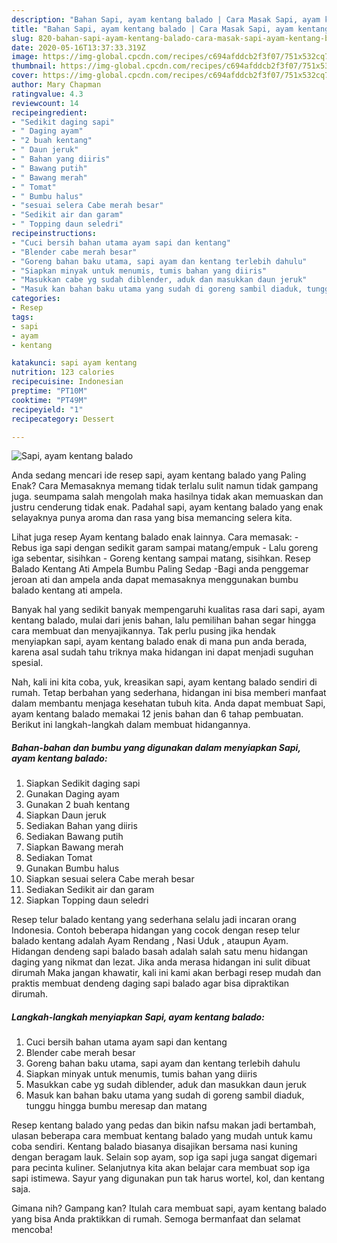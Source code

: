 ```yaml
---
description: "Bahan Sapi, ayam kentang balado | Cara Masak Sapi, ayam kentang balado Yang Paling Enak"
title: "Bahan Sapi, ayam kentang balado | Cara Masak Sapi, ayam kentang balado Yang Paling Enak"
slug: 820-bahan-sapi-ayam-kentang-balado-cara-masak-sapi-ayam-kentang-balado-yang-paling-enak
date: 2020-05-16T13:37:33.319Z
image: https://img-global.cpcdn.com/recipes/c694afddcb2f3f07/751x532cq70/sapi-ayam-kentang-balado-foto-resep-utama.jpg
thumbnail: https://img-global.cpcdn.com/recipes/c694afddcb2f3f07/751x532cq70/sapi-ayam-kentang-balado-foto-resep-utama.jpg
cover: https://img-global.cpcdn.com/recipes/c694afddcb2f3f07/751x532cq70/sapi-ayam-kentang-balado-foto-resep-utama.jpg
author: Mary Chapman
ratingvalue: 4.3
reviewcount: 14
recipeingredient:
- "Sedikit daging sapi"
- " Daging ayam"
- "2 buah kentang"
- " Daun jeruk"
- " Bahan yang diiris"
- " Bawang putih"
- " Bawang merah"
- " Tomat"
- " Bumbu halus"
- "sesuai selera Cabe merah besar"
- "Sedikit air dan garam"
- " Topping daun seledri"
recipeinstructions:
- "Cuci bersih bahan utama ayam sapi dan kentang"
- "Blender cabe merah besar"
- "Goreng bahan baku utama, sapi ayam dan kentang terlebih dahulu"
- "Siapkan minyak untuk menumis, tumis bahan yang diiris"
- "Masukkan cabe yg sudah diblender, aduk dan masukkan daun jeruk"
- "Masuk kan bahan baku utama yang sudah di goreng sambil diaduk, tunggu hingga bumbu meresap dan matang"
categories:
- Resep
tags:
- sapi
- ayam
- kentang

katakunci: sapi ayam kentang 
nutrition: 123 calories
recipecuisine: Indonesian
preptime: "PT10M"
cooktime: "PT49M"
recipeyield: "1"
recipecategory: Dessert

---
```



![Sapi, ayam kentang balado](https://img-global.cpcdn.com/recipes/c694afddcb2f3f07/751x532cq70/sapi-ayam-kentang-balado-foto-resep-utama.jpg)

Anda sedang mencari ide resep sapi, ayam kentang balado yang Paling Enak? Cara Memasaknya memang tidak terlalu sulit namun tidak gampang juga. seumpama salah mengolah maka hasilnya tidak akan memuaskan dan justru cenderung tidak enak. Padahal sapi, ayam kentang balado yang enak selayaknya punya aroma dan rasa yang bisa memancing selera kita.

Lihat juga resep Ayam kentang balado enak lainnya. Cara memasak: - Rebus iga sapi dengan sedikit garam sampai matang/empuk - Lalu goreng iga sebentar, sisihkan - Goreng kentang sampai matang, sisihkan. Resep Balado Kentang Ati Ampela Bumbu Paling Sedap -Bagi anda penggemar jeroan ati dan ampela anda dapat memasaknya menggunakan bumbu balado kentang ati ampela.

Banyak hal yang sedikit banyak mempengaruhi kualitas rasa dari sapi, ayam kentang balado, mulai dari jenis bahan, lalu pemilihan bahan segar hingga cara membuat dan menyajikannya. Tak perlu pusing jika hendak menyiapkan sapi, ayam kentang balado enak di mana pun anda berada, karena asal sudah tahu triknya maka hidangan ini dapat menjadi suguhan spesial.


Nah, kali ini kita coba, yuk, kreasikan sapi, ayam kentang balado sendiri di rumah. Tetap berbahan yang sederhana, hidangan ini bisa memberi manfaat dalam membantu menjaga kesehatan tubuh kita. Anda dapat membuat Sapi, ayam kentang balado memakai 12 jenis bahan dan 6 tahap pembuatan. Berikut ini langkah-langkah dalam membuat hidangannya.

<!--inarticleads1-->

##### Bahan-bahan dan bumbu yang digunakan dalam menyiapkan Sapi, ayam kentang balado:

1. Siapkan Sedikit daging sapi
1. Gunakan  Daging ayam
1. Gunakan 2 buah kentang
1. Siapkan  Daun jeruk
1. Sediakan  Bahan yang diiris
1. Sediakan  Bawang putih
1. Siapkan  Bawang merah
1. Sediakan  Tomat
1. Gunakan  Bumbu halus
1. Siapkan sesuai selera Cabe merah besar
1. Sediakan Sedikit air dan garam
1. Siapkan  Topping daun seledri


Resep telur balado kentang yang sederhana selalu jadi incaran orang Indonesia. Contoh beberapa hidangan yang cocok dengan resep telur balado kentang adalah Ayam Rendang , Nasi Uduk , ataupun Ayam. Hidangan dendeng sapi balado basah adalah salah satu menu hidangan daging yang nikmat dan lezat. Jika anda merasa hidangan ini sulit dibuat dirumah Maka jangan khawatir, kali ini kami akan berbagi resep mudah dan praktis membuat dendeng daging sapi balado agar bisa dipraktikan dirumah. 

<!--inarticleads2-->

##### Langkah-langkah menyiapkan Sapi, ayam kentang balado:

1. Cuci bersih bahan utama ayam sapi dan kentang
1. Blender cabe merah besar
1. Goreng bahan baku utama, sapi ayam dan kentang terlebih dahulu
1. Siapkan minyak untuk menumis, tumis bahan yang diiris
1. Masukkan cabe yg sudah diblender, aduk dan masukkan daun jeruk
1. Masuk kan bahan baku utama yang sudah di goreng sambil diaduk, tunggu hingga bumbu meresap dan matang


Resep kentang balado yang pedas dan bikin nafsu makan jadi bertambah, ulasan beberapa cara membuat kentang balado yang mudah untuk kamu coba sendiri. Kentang balado biasanya disajikan bersama nasi kuning dengan beragam lauk. Selain sop ayam, sop iga sapi juga sangat digemari para pecinta kuliner. Selanjutnya kita akan belajar cara membuat sop iga sapi istimewa. Sayur yang digunakan pun tak harus wortel, kol, dan kentang saja. 

Gimana nih? Gampang kan? Itulah cara membuat sapi, ayam kentang balado yang bisa Anda praktikkan di rumah. Semoga bermanfaat dan selamat mencoba!
